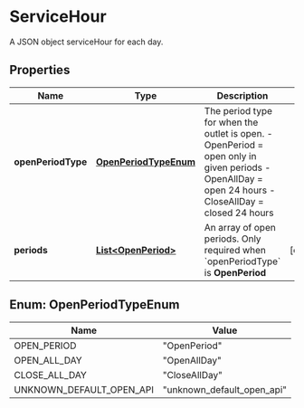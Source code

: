 

# ServiceHour

A JSON object serviceHour for each day.

## Properties

| Name | Type | Description | Notes |
|------------ | ------------- | ------------- | -------------|
|**openPeriodType** | [**OpenPeriodTypeEnum**](#OpenPeriodTypeEnum) | The period type for when the outlet is open. - OpenPeriod &#x3D; open only in given periods - OpenAllDay &#x3D; open 24 hours - CloseAllDay &#x3D; closed 24 hours  |  |
|**periods** | [**List&lt;OpenPeriod&gt;**](OpenPeriod.md) | An array of open periods. Only required when &#x60;openPeriodType&#x60; is **OpenPeriod** |  [optional] |



## Enum: OpenPeriodTypeEnum

| Name | Value |
|---- | -----|
| OPEN_PERIOD | &quot;OpenPeriod&quot; |
| OPEN_ALL_DAY | &quot;OpenAllDay&quot; |
| CLOSE_ALL_DAY | &quot;CloseAllDay&quot; |
| UNKNOWN_DEFAULT_OPEN_API | &quot;unknown_default_open_api&quot; |



